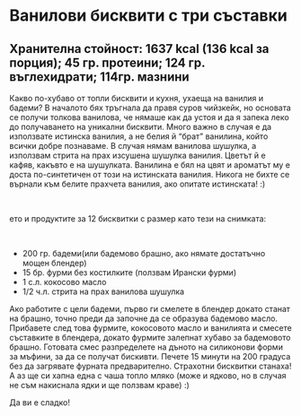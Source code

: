 # Ванилови бисквити с три съставки

<h2>Хранителна стойност: 1637 kcal (136 kcal за порция); 45 гр. протеини; 124 гр. въглехидрати; 114гр. мазнини</h2>
Какво по-хубаво от топли бисквити и кухня, ухаеща на ванилия и бадеми? В началото бях тръгнала да правя суров чийзкейк, но основата се получи толкова ванилова, че нямаше как да устоя и да я запека леко до получаването на уникални бисквити. Много важно в случая е да използвате истинска ванилия, а не белия й “брат” ванилина, който всички добре познаваме. В случая нямам ванилова шушулка, а използвам стрита на прах изсушена шушулка ванилия. Цветът й е кафяв, какъвто е на шушулката. Ванилина е бял на цвят и ароматът му е доста по-синтетичен от този на истинската ванилия. Никога не бихте се върнали към белите прахчета ванилия, ако опитате истинската! :)

&nbsp;

ето и продуктите за 12 бисквитки с размер като тези на снимката:

&nbsp;
<ul>
 	<li>200 гр. бадеми(или бадемово брашно, ако нямате достатъчно мощен блендер)</li>
 	<li>15 бр. фурми без костилките (ползвам Ирански фурми)</li>
 	<li>1 с.л. кокосово масло</li>
 	<li>1/2 ч.л. стрита на прах ванилова шушулка</li>
</ul>
Ако работите с цели бадеми, първо ги смелете в блендер докато станат на брашно, точно преди да започне да се образува бадемово масло. Прибавете след това фурмите, кокосовото масло и ванилията и смесете съставките в блендера, докато фурмите залепнат хубаво за бадемовото брашно. Готовата смес разпределете на дъното на силиконови форми за мъфини, за да се получат бискивти. Печете 15 минути на 200 градуса без да загрявате фурната предварително. Страхотни бисквитки станаха!
А аз ще си хапна една с чаша топло мляко (може и ядково, но в случая не съм накиснала ядки и ще ползвам краве) :)

Да ви е сладко!